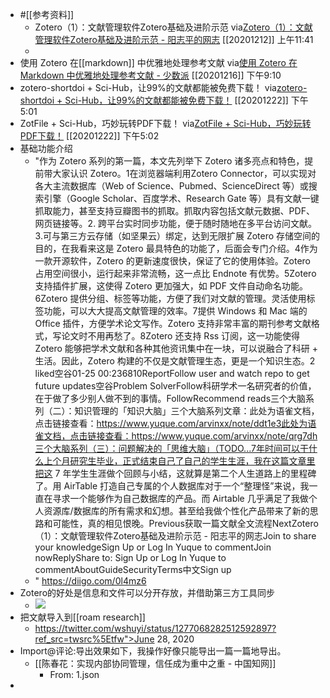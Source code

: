 - #[[参考资料]]
    - Zotero（1）：文献管理软件Zotero基础及进阶示范
via[Zotero（1）：文献管理软件Zotero基础及进阶示范 - 阳志平的网志](https://www.yangzhiping.com/tech/zotero1.html)
[[20201212]] 上午11:41
    - 
- 使用 Zotero 在[[markdown]] 中优雅地处理参考文献
via[使用 Zotero 在 Markdown 中优雅地处理参考文献 - 少数派](https://sspai.com/post/60825)
[[20201216]] 下午9:10
- zotero-shortdoi + Sci-Hub，让99%的文献都能被免费下载！
via[zotero-shortdoi + Sci-Hub，让99%的文献都能被免费下载！](https://iseex.github.io/2020-03/zotero-shortdoi/)
[[20201222]] 下午5:01
- ZotFile + Sci-Hub，巧妙玩转PDF下载！
via[ZotFile + Sci-Hub，巧妙玩转PDF下载！](https://iseex.github.io/2020-10/zotfile-scihub/)
[[20201222]] 下午5:02
- 基础功能介绍
    - "作为 Zotero 系列的第一篇，本文先列举下 Zotero 诸多亮点和特色，提前带大家认识 Zotero。1在浏览器端利用Zotero Connector，可以实现对各大主流数据库（Web of Science、Pubmed、ScienceDirect 等）或搜索引擎（Google Scholar、百度学术、Research Gate 等）具有文献一键抓取能力，甚至支持豆瓣图书的抓取。抓取内容包括文献元数据、PDF、网页链接等。2. 跨平台实时同步功能，便于随时随地在多平台访问文献。3.可与第三方云存储（如坚果云）绑定，达到无限扩展 Zotero 存储空间的目的，在我看来这是 Zotero 最具特色的功能了，后面会专门介绍。4作为一款开源软件，Zotero 的更新速度很快，保证了它的使用体验。Zotero 占用空间很小，运行起来非常流畅，这一点比 Endnote 有优势。5Zotero 支持插件扩展，这使得 Zotero 更加强大，如 PDF 文件自动命名功能。6Zotero 提供分组、标签等功能，方便了我们对文献的管理。灵活使用标签功能，可以大大提高文献管理的效率。7提供 Windows 和 Mac 端的 Office 插件，方便学术论文写作。Zotero 支持非常丰富的期刊参考文献格式，写论文时不用再愁了。8Zotero 还支持 Rss 订阅，这一功能使得 Zotero 能够把学术文献和各种其他资讯集中在一块，可以说融合了科研 + 生活。因此，Zotero 构建的不仅是文献管理生态，更是一个知识生态。2 liked空谷01-25 00:236810ReportFollow user and watch repo to get future updates空谷Problem SolverFollow科研学术一名研究者的价值，在于做了多少别人做不到的事情。FollowRecommend reads三个大脑系列（二）：知识管理的「知识大脑」三个大脑系列文章：此处为语雀文档，点击链接查看：https://www.yuque.com/arvinxx/note/ddt1e3此处为语雀文档，点击链接查看：https://www.yuque.com/arvinxx/note/qrg7dh三个大脑系列（三）：问题解决的「思维大脑」（TODO...7年时间可以干什么上个月研究生毕业，正式结束自己了自己的学生生涯，我在这篇文章里把这 7 年学生生涯做个回顾与小结，这就算是第二个人生道路上的里程碑了。用 AirTable 打造自己专属的个人数据库对于一个“整理怪”来说，我一直在寻求一个能够作为自己数据库的产品。而 Airtable 几乎满足了我做个人资源库/数据库的所有需求和幻想。甚至给我做个性化产品带来了新的思路和可能性，真的相见恨晚。Previous获取一篇文献全文流程NextZotero（1）：文献管理软件Zotero基础及进阶示范 - 阳志平的网志Join to share your knowledgeSign Up or Log In Yuque to commentJoin nowReplyShare to: Sign Up or Log In Yuque to commentAboutGuideSecurityTerms中文Sign up
    - " https://diigo.com/0l4mz6
- Zotero的好处是信息和文件可以分开存放，并借助第三方工具同步
    - ![](https://firebasestorage.googleapis.com/v0/b/firescript-577a2.appspot.com/o/imgs%2Fapp%2Fxinyiheng%2FqFFS7fjKUc.png?alt=media&token=e28183e0-ca7e-4630-8780-6e2f27004ff5)
- 把文献导入到[[roam research]]
    - https://twitter.com/wshuyi/status/1277068282512592897?ref_src=twsrc%5Etfw">June 28, 2020</a>
- Import@评论:导出效果如下，我操作好像只能导出一篇一篇地导出。
    - [[陈春花：实现内部协同管理，信任成为重中之重 - 中国知网]]
        - From: 1.json
- 

